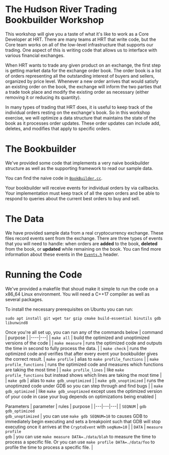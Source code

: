 # The Hudson River Trading Bookbuilder Workshop

This workshop will give you a taste of what it's like to work as a Core
Developer at HRT. There are many teams at HRT that write code, but the Core team
works on all of the low-level infrastructure that supports our trading. One
aspect of this is writing code that allows us to interface with various
financial exchanges.

When HRT wants to trade any given product on an exchange, the first step is
getting market data for the exchange order book. The order book is a list of
orders representing all the outstanding interest of buyers and sellers,
organized by price level. Whenever a new order arrives that would satisfy an
existing order on the book, the exchange will inform the two parties that a
trade took place and modify the existing order as necessary (either removing it
or reducing its quantity).

In many types of trading that HRT does, it is useful to keep track of the
individual orders resting on the exchange's book. So in this workshop exercise,
we will optimize a data structure that maintains the state of the book as it
processes order updates. These order updates can include add, deletes, and
modifies that apply to specific orders.

# The Bookbuilder

We've provided some code that implements a very naive bookbuilder structure as
well as the supporting framework to read our sample data.

You can find the naive code in [`BookBuilder.cc`](./BookBuilder.cc).

Your bookbuilder will receive events for individual orders by via callbacks.
Your implementation must keep track of all the open orders and be able to
respond to queries about the current best orders to buy and sell.

# The Data

We have provided sample data from a real cryptocurrency exchange.  These files
record events sent from the exchange.  There are three types of events that you
will need to handle: when orders are **added** to the book, **deleted** from
the book, or **updated** while remaining on the book. You can find more
information about these events in the [`Events.h`](./Events.h) header.

# Running the Code

We've provided a makefile that shoud make it simple to run the code on a x86_64
Linux environment. You will need a C++17 compiler as well as several packages.

To install the necessary prerequisites on Ubuntu you can run:
```
sudo apt install git wget tar gzip cmake build-essential binutils gdb libunwind8
```

Once you're all set up, you can run any of the commands below
| command | purpose |
|----|---|
| `make all` |  build the optimized and unoptimized versions of the code |
| `make measure` | runs the optimized code and outputs the time in second to fully process the data. |
| `make check` | runs the optimized code and verifies that after every event your bookbuilder gives the correct result.
| `make profile` | alias to `make profile_functions` |
| `make profile_functions` | runs the optimized code and measures which functions are taking the most time  |
| `make profile_lines` | like `make profile_functions` but instead shows which lines are taking the most time |
| `make gdb` |  alias to `make gdb_unoptimized` |
| `make gdb_unoptimized` | runs the unoptimzed code under GDB so you can step through and find bugs |
| `make gdb_optimized` | like `make gdb_unoptimzed` except uses the optimized version of your code in case your bug depends on optimizations being enabled |

Parameters
| parameter | rules | purpose |
|---|---|---|
| `SEQNUM` | `gdb`<br>`gdb_optimized`<br>`gdb_unoptimized` | you can use `make gdb SEQNUM=10` to causes GDB to immediately begin executing and sets a breakpoint such that GDB will stop executing once it arrives at the `CryptoEvent` with `seqNum=10` |
| `DATA` | `measure`<br>`profile`<br>`gdb` | you can use `make measure DATA=./data/blah` to measure the time to process a specific file. Or you can use `make profile DATA=./data/foo` to profile the time to process a specific file. |
